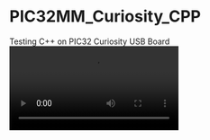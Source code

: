 # PIC32MM_Curiosity_CPP
Testing C++ on PIC32 Curiosity USB Board
![alt tag](https://github.com/cv007/PIC32MM_Curiosity_CPP/curiosity.mp4 "Curiosity")
